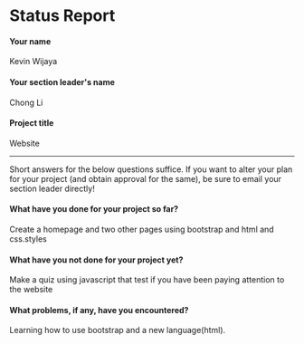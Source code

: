 # Status Report

#### Your name

Kevin Wijaya

#### Your section leader's name

Chong Li

#### Project title

Website

***

Short answers for the below questions suffice. If you want to alter your plan for your project (and obtain approval for the same), be sure to email your section leader directly!

#### What have you done for your project so far?

Create a homepage and two other pages using bootstrap and html and css.styles

#### What have you not done for your project yet?

Make a quiz using javascript that test if you have been paying attention to the website

#### What problems, if any, have you encountered?

Learning how to use bootstrap and a new language(html).
